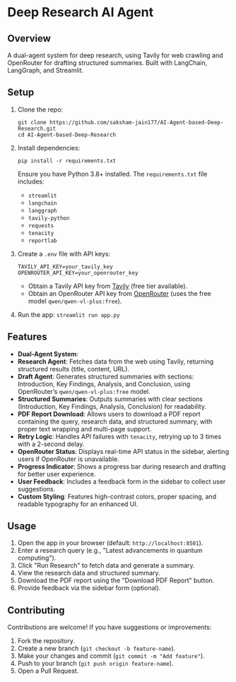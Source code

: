 # Deep Research AI Agent

## Overview

A dual-agent system for deep research, using Tavily for web crawling and OpenRouter for drafting structured summaries. Built with LangChain, LangGraph, and Streamlit.

## Setup

1. Clone the repo:

    ``` 
    git clone https://github.com/saksham-jain177/AI-Agent-based-Deep-Research.git
   cd AI-Agent-based-Deep-Research
   ```

2. Install dependencies:

   ``` pip install -r requirements.txt ```

      Ensure you have Python 3.8+ installed. The `requirements.txt` file includes:
   - `streamlit`
   - `langchain`
   - `langgraph`
   - `tavily-python`
   - `requests`
   - `tenacity`
   - `reportlab`

3. Create a `.env` file with API keys:

      ```
      TAVILY_API_KEY=your_tavily_key
      OPENROUTER_API_KEY=your_openrouter_key
      ```
      - Obtain a Tavily API key from [Tavily](https://tavily.com) (free tier available).
      - Obtain an OpenRouter API key from [OpenRouter](https://openrouter.ai) (uses the free model `qwen/qwen-vl-plus:free`).

4. Run the app:
      ```streamlit run app.py```

## Features

- **Dual-Agent System**:
- **Research Agent**: Fetches data from the web using Tavily, returning structured results (title, content, URL).
- **Draft Agent**: Generates structured summaries with sections: Introduction, Key Findings, Analysis, and Conclusion, using OpenRouter’s `qwen/qwen-vl-plus:free` model.
- **Structured Summaries**: Outputs summaries with clear sections (Introduction, Key Findings, Analysis, Conclusion) for readability.
- **PDF Report Download**: Allows users to download a PDF report containing the query, research data, and structured summary, with proper text wrapping and multi-page support.
- **Retry Logic**: Handles API failures with `tenacity`, retrying up to 3 times with a 2-second delay.
- **OpenRouter Status**: Displays real-time API status in the sidebar, alerting users if OpenRouter is unavailable.
- **Progress Indicator**: Shows a progress bar during research and drafting for better user experience.
- **User Feedback**: Includes a feedback form in the sidebar to collect user suggestions.
- **Custom Styling**: Features high-contrast colors, proper spacing, and readable typography for an enhanced UI.

## Usage

1. Open the app in your browser (default: `http://localhost:8501`).
2. Enter a research query (e.g., "Latest advancements in quantum computing").
3. Click "Run Research" to fetch data and generate a summary.
4. View the research data and structured summary.
5. Download the PDF report using the "Download PDF Report" button.
6. Provide feedback via the sidebar form (optional).

## Contributing

Contributions are welcome! If you have suggestions or improvements:
1. Fork the repository.
2. Create a new branch (`git checkout -b feature-name`).
3. Make your changes and commit (`git commit -m "Add feature"`).
4. Push to your branch (`git push origin feature-name`).
5. Open a Pull Request.
